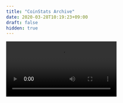 ```yaml
---
title: "CoinStats Archive"
date: 2020-03-28T10:19:23+09:00
draft: false
hidden: true
---
```


<video controls="controls" width="auto" style="max-width: 100%;height: auto;">
  <source src="coin-stats.mov">
</video>
